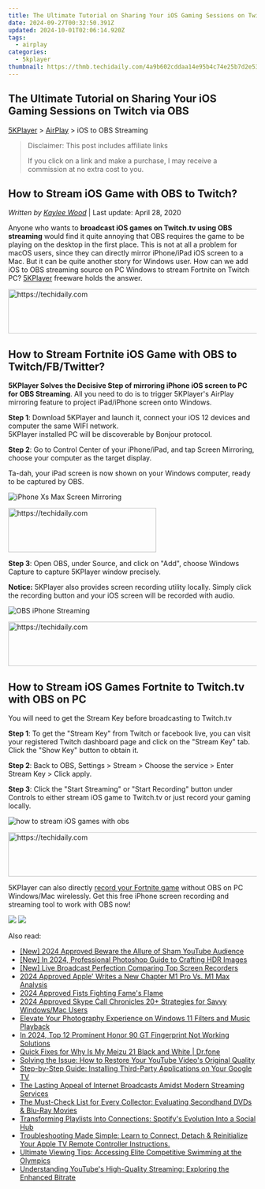 ```yaml
---
title: The Ultimate Tutorial on Sharing Your iOS Gaming Sessions on Twitch via OBS
date: 2024-09-27T00:32:50.391Z
updated: 2024-10-01T02:06:14.920Z
tags:
  - airplay
categories:
  - 5kplayer
thumbnail: https://thmb.techidaily.com/4a9b602cddaa14e95b4c74e25b7d2e53d393546d813f68c2847153dd0769193c.jpg
---
```


## The Ultimate Tutorial on Sharing Your iOS Gaming Sessions on Twitch via OBS

[5KPlayer](https://tools.techidaily.com/5kplayer/products/) \> [AirPlay](https://tools.techidaily.com/5kplayer/airplay/) \> iOS to OBS Streaming 

>  Disclaimer: This post includes affiliate links
>
>  If you click on a link and make a purchase, I may receive a commission at no extra cost to you.
>

## How to Stream iOS Game with OBS to Twitch?

 _Written by [Kaylee Wood](https://www.quora.com/profile/Amanda-Hu-21)_ | Last update: April 28, 2020

Anyone who wants to **broadcast iOS games on Twitch.tv using OBS streaming** would find it quite annoying that OBS requires the game to be playing on the desktop in the first place. This is not at all a problem for macOS users, since they can directly mirror iPhone/iPad iOS screen to a Mac. But it can be quite another story for Windows user. How can we add iOS to OBS streaming source on PC Windows to stream Fortnite on Twitch PC? [5KPlayer](https://tools.techidaily.com/5kplayer/products/) freeware holds the answer.

<!-- affiliate ads begin -->
<a href="https://appsumo.8odi.net/c/5597632/2130869/7443" target="_top" id="2130869">
  <img src="//a.impactradius-go.com/display-ad/7443-2130869" border="0" alt="https://techidaily.com" width="600" height="90"/>
</a>
<img height="0" width="0" src="https://appsumo.8odi.net/i/5597632/2130869/7443" style="position:absolute;visibility:hidden;" border="0" />
<!-- affiliate ads end -->

## How to Stream Fortnite iOS Game with OBS to Twitch/FB/Twitter?

**5KPlayer Solves the Decisive Step of mirroring iPhone iOS screen to PC for OBS Streaming**. All you need to do is to trigger 5KPlayer's AirPlay mirroring feature to project iPad/iPhone screen onto Windows. 

**Step 1**: Download 5KPlayer and launch it, connect your iOS 12 devices and computer the same WIFI network.   
5KPlayer installed PC will be discoverable by Bonjour protocol. 

**Step 2**: Go to Control Center of your iPhone/iPad, and tap Screen Mirroring, choose your computer as the target display.

Ta-dah, your iPad screen is now shown on your Windows computer, ready to be captured by OBS. 

![iPhone Xs Max Screen Mirroring](https://www.5kplayer.com/airplay/img/ipad-pro-2-windows-10-b.png) 

<!-- affiliate ads begin -->
<a href="https://aligracehair.sjv.io/c/5597632/1972679/19272" target="_top" id="1972679">
  <img src="//a.impactradius-go.com/display-ad/19272-1972679" border="0" alt="https://techidaily.com" width="300" height="90"/>
</a>
<img height="0" width="0" src="https://aligracehair.sjv.io/i/5597632/1972679/19272" style="position:absolute;visibility:hidden;" border="0" />
<!-- affiliate ads end -->

**Step 3**: Open OBS, under Source, and click on "Add", choose Windows Capture to capture 5KPlayer window precisely.

**Notice:** 5KPlayer also provides screen recording utility locally. Simply click the recording button and your iOS screen will be recorded with audio. 

![OBS iPhone Streaming](https://www.5kplayer.com/airplay/img/obs-ios.jpg) 

<!-- affiliate ads begin -->
<a href="https://appsumo.8odi.net/c/5597632/2132161/7443" target="_top" id="2132161">
  <img src="//a.impactradius-go.com/display-ad/7443-2132161" border="0" alt="https://techidaily.com" width="728" height="90"/>
</a>
<img height="0" width="0" src="https://appsumo.8odi.net/i/5597632/2132161/7443" style="position:absolute;visibility:hidden;" border="0" />
<!-- affiliate ads end -->

## How to Stream iOS Games Fortnite to Twitch.tv with OBS on PC

You will need to get the Stream Key before broadcasting to Twitch.tv

**Step 1**: To get the "Stream Key" from Twitch or facebook live, you can visit your registered Twitch dashboard page and click on the "Stream Key" tab. Click the "Show Key" button to obtain it. 

**Step 2**: Back to OBS, Settings > Stream > Choose the service > Enter Stream Key > Click apply. 

**Step 3**: Click the "Start Streaming" or "Start Recording" button under Controls to either stream iOS game to Twitch.tv or just record your gaming locally.

![how to stream iOS games with obs](https://www.5kplayer.com/airplay/img/obs-twitch.jpg) 

<!-- affiliate ads begin -->
<a href="https://appsumo.8odi.net/c/5597632/2052059/7443" target="_top" id="2052059">
  <img src="//a.impactradius-go.com/display-ad/7443-2052059" border="0" alt="https://techidaily.com" width="728" height="90"/>
</a>
<img height="0" width="0" src="https://appsumo.8odi.net/i/5597632/2052059/7443" style="position:absolute;visibility:hidden;" border="0" />
<!-- affiliate ads end -->

5KPlayer can also directly [record your Fortnite game](https://tools.techidaily.com/5kplayer/airplay/) without OBS on PC Windows/Mac wirelessly. Get this free iPhone screen recording and streaming tool to work with OBS now!

[![](https://www.5kplayer.com/airplay/../button/freedownwhitewin.png)](https://tools.techidaily.com/5kplayer/products/) [![](https://www.5kplayer.com/airplay/../button/freedownbackmac.png)](https://tools.techidaily.com/5kplayer/products/)

<ins class="adsbygoogle"
     style="display:block"
     data-ad-format="autorelaxed"
     data-ad-client="ca-pub-7571918770474297"
     data-ad-slot="1223367746"></ins>

<ins class="adsbygoogle"
     style="display:block"
     data-ad-client="ca-pub-7571918770474297"
     data-ad-slot="8358498916"
     data-ad-format="auto"
     data-full-width-responsive="true"></ins>

<span class="atpl-alsoreadstyle">Also read:</span>
<div><ul>
<li><a href="https://youtube-web.techidaily.com/024-approved-beware-the-allure-of-sham-youtube-audience/"><u>[New] 2024 Approved Beware the Allure of Sham YouTube Audience</u></a></li>
<li><a href="https://article-helps.techidaily.com/new-in-2024-professional-photoshop-guide-to-crafting-hdr-images/"><u>[New] In 2024, Professional Photoshop Guide to Crafting HDR Images</u></a></li>
<li><a href="https://screen-video-capture.techidaily.com/new-live-broadcast-perfection-comparing-top-screen-recorders/"><u>[New] Live Broadcast Perfection Comparing Top Screen Recorders</u></a></li>
<li><a href="https://extra-hints.techidaily.com/2024-approved-apple-writes-a-new-chapter-m1-pro-vs-m1-max-analysis/"><u>2024 Approved Apple' Writes a New Chapter M1 Pro Vs. M1 Max Analysis</u></a></li>
<li><a href="https://some-knowledge.techidaily.com/2024-approved-fists-fighting-fames-flame/"><u>2024 Approved Fists Fighting Fame's Flame</u></a></li>
<li><a href="https://screen-capture.techidaily.com/2024-approved-skype-call-chronicles-20plus-strategies-for-savvy-windowsmac-users/"><u>2024 Approved Skype Call Chronicles 20+ Strategies for Savvy Windows/Mac Users</u></a></li>
<li><a href="https://vp-tips.techidaily.com/elevate-your-photography-experience-on-windows-11-filters-and-music-playback/"><u>Elevate Your Photography Experience on Windows 11 Filters and Music Playback</u></a></li>
<li><a href="https://unlock-android.techidaily.com/in-2024-top-12-prominent-honor-90-gt-fingerprint-not-working-solutions-by-drfone-android/"><u>In 2024, Top 12 Prominent Honor 90 GT Fingerprint Not Working Solutions</u></a></li>
<li><a href="https://fix-guide.techidaily.com/quick-fixes-for-why-is-my-meizu-21-black-and-white-drfone-by-drfone-fix-android-problems-fix-android-problems/"><u>Quick Fixes for Why Is My Meizu 21 Black and White | Dr.fone</u></a></li>
<li><a href="https://media-tips.techidaily.com/solving-the-issue-how-to-restore-your-youtube-videos-original-quality/"><u>Solving the Issue: How to Restore Your YouTube Video's Original Quality</u></a></li>
<li><a href="https://media-tips.techidaily.com/step-by-step-guide-installing-third-party-applications-on-your-google-tv/"><u>Step-by-Step Guide: Installing Third-Party Applications on Your Google TV</u></a></li>
<li><a href="https://media-tips.techidaily.com/the-lasting-appeal-of-internet-broadcasts-amidst-modern-streaming-services/"><u>The Lasting Appeal of Internet Broadcasts Amidst Modern Streaming Services</u></a></li>
<li><a href="https://media-tips.techidaily.com/the-must-check-list-for-every-collector-evaluating-secondhand-dvds-and-blu-ray-movies/"><u>The Must-Check List for Every Collector: Evaluating Secondhand DVDs & Blu-Ray Movies</u></a></li>
<li><a href="https://media-tips.techidaily.com/transforming-playlists-into-connections-spotifys-evolution-into-a-social-hub/"><u>Transforming Playlists Into Connections: Spotify's Evolution Into a Social Hub</u></a></li>
<li><a href="https://media-tips.techidaily.com/troubleshooting-made-simple-learn-to-connect-detach-and-reinitialize-your-apple-tv-remote-controller-instructions/"><u>Troubleshooting Made Simple: Learn to Connect, Detach & Reinitialize Your Apple TV Remote Controller Instructions.</u></a></li>
<li><a href="https://media-tips.techidaily.com/ultimate-viewing-tips-accessing-elite-competitive-swimming-at-the-olympics/"><u>Ultimate Viewing Tips: Accessing Elite Competitive Swimming at the Olympics</u></a></li>
<li><a href="https://media-tips.techidaily.com/understanding-youtubes-high-quality-streaming-exploring-the-enhanced-bitrate/"><u>Understanding YouTube's High-Quality Streaming: Exploring the Enhanced Bitrate</u></a></li>
</ul></div>

